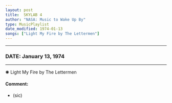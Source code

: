```yaml
---
layout: post
title:  SKYLAB 4
author: "NASA: Music to Wake Up By"
type: MusicPlaylist
date_modified: 1974-01-13
songs: ["Light My Fire by The Lettermen"]
---
```


----
### DATE: January 13, 1974
----
✺ Light My Fire by The Lettermen

#### Comment:
* (sic)



<br/>
<center>
	<a target="_blank"
	   href="https://twitter.com/intent/tweet?hashtags=Space,NASA,Playlist,NASAWakeupCalls,SpaceProgram&text={{ page.author}}, '{{ page.songs.first }}' {{ page.title }}, {{ page.date | date: '%B %d, %Y' }}. {{ site.url }}{{ page.url }}&via=nasawakeupcalls"><i class="fab fa-twitter" alt="Tweet this page" style="font-size: 1.3em;"></i></a>
	&nbsp; 	<i class="fas fa-user-astronaut" style="font-size: 1.5em;"></i> &nbsp;
    <a type="amzn" search="'Light My Fire by The Lettermen'" category="popular music">
    <i class="fab fa-amazon" style="font-size: 1.3em;"></i></a>
</center>
